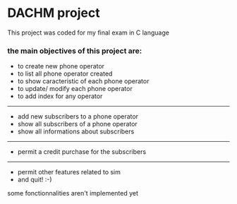 # DACHM project

This project was coded for my final exam in C language

### the main objectives of this project are:

* to create new phone operator
* to list all phone operator created
* to show caracteristic of each phone operator
* to update/ modify each phone operator
* to add index for any operator
___________________________________________________

* add new subscribers to a phone operator
* show all subscribers of a phone operator 
* show all informations about subscribers

___________________________________________________

* permit a credit purchase for the subscribers

___________________________________________________

* permit other features related to sim
* and quit! :-)

some fonctionnalities aren't implemented yet